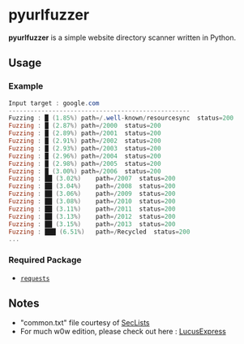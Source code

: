 # pyurlfuzzer
**pyurlfuzzer** is a simple website directory scanner written in Python.

## Usage
### Example
```ps1
Input target : google.com
--------------------------------------------------
Fuzzing : █ (1.85%)	path=/.well-known/resourcesync	status=200
Fuzzing : █ (2.87%)	path=/2000	status=200
Fuzzing : █ (2.89%)	path=/2001	status=200
Fuzzing : █ (2.91%)	path=/2002	status=200
Fuzzing : █ (2.93%)	path=/2003	status=200
Fuzzing : █ (2.96%)	path=/2004	status=200
Fuzzing : █ (2.98%)	path=/2005	status=200
Fuzzing : █ (3.00%)	path=/2006	status=200
Fuzzing : ██ (3.02%)	path=/2007	status=200
Fuzzing : ██ (3.04%)	path=/2008	status=200
Fuzzing : ██ (3.06%)	path=/2009	status=200
Fuzzing : ██ (3.08%)	path=/2010	status=200
Fuzzing : ██ (3.11%)	path=/2011	status=200
Fuzzing : ██ (3.13%)	path=/2012	status=200
Fuzzing : ██ (3.15%)	path=/2013	status=200
Fuzzing : ███ (6.51%)	path=/Recycled	status=200
...
```
### Required Package
- [`requests`](https://pypi.org/project/requests/)

## Notes
- "common.txt" file courtesy of [SecLists](https://github.com/danielmiessler/SecLists/blob/master/Discovery/Web-Content/common.txt)
- For much w0w edition, please check out here : [LucusExpress](https://github.com/karinzaa/LucusExpress)
